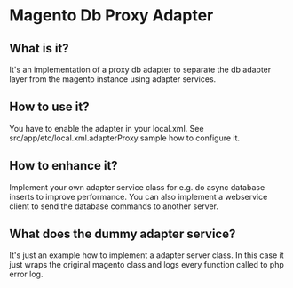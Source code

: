 Magento Db Proxy Adapter
========================

What is it?
-----------
It's an implementation of a proxy db adapter to separate the db adapter layer from the magento instance
using adapter services.

How to use it?
--------------
You have to enable the adapter in your local.xml.
See src/app/etc/local.xml.adapterProxy.sample how to configure it.

How to enhance it?
------------------
Implement your own adapter service class for e.g. do async database inserts to improve performance.
You can also implement a webservice client to send the database commands to another server.

What does the dummy adapter service?
------------------------------------
It's just an example how to implement a adapter server class. In this case it just wraps the original
magento class and logs every function called to php error log.